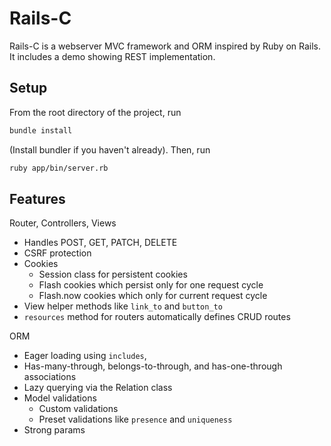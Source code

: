 # Rails-C

Rails-C is a webserver MVC framework and ORM inspired by Ruby on Rails. It includes a demo showing REST implementation.

## Setup

From the root directory of the project, run
```bash
bundle install
```
(Install bundler if you haven't already). Then, run

```bash
ruby app/bin/server.rb
```

## Features

Router, Controllers, Views
- Handles POST, GET, PATCH, DELETE
- CSRF protection
- Cookies
  - Session class for persistent cookies
  - Flash cookies which persist only for one request cycle
  - Flash.now cookies which only for current request cycle
- View helper methods like `link_to` and `button_to`
- `resources` method for routers automatically defines CRUD routes

ORM
- Eager loading using `includes`,
- Has-many-through, belongs-to-through, and has-one-through associations
- Lazy querying via the Relation class
- Model validations
  - Custom validations
  - Preset validations like `presence` and `uniqueness`
- Strong params
